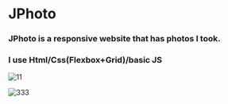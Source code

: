 # JPhoto
### JPhoto is a responsive website that has photos I took.
### I use Html/Css(Flexbox+Grid)/basic JS

![11](https://user-images.githubusercontent.com/73476497/97645073-5003bd80-1a8f-11eb-8bc3-cbd971c36f01.gif)

![333](https://user-images.githubusercontent.com/73476497/97645277-d3bdaa00-1a8f-11eb-95c6-9eec5702ab37.gif)
